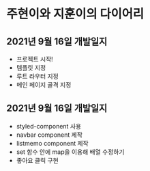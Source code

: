 # 주현이와 지훈이의 다이어리

## 2021년 9월 16일 개발일지

- 프로젝트 시작!
- 템플릿 지정
- 루트 라우터 지정
- 메인 페이지 골격 지정

## 2021년 9월 16일 개발일지

- styled-component 사용
- navbar component 제작
- listmemo component 제작
- set 함수 안에 map을 이용해 배열 수정하기
- 좋아요 클릭 구현
